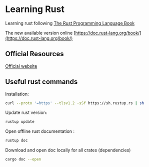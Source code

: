 # Learning Rust

Learning rust following [The Rust Programming Language Book](https://www.amazon.com/Rust-Programming-Language-2nd/dp/1718503105)

The new available version online [https://doc.rust-lang.org/book/](https://doc.rust-lang.org/book/)

## Official Resources

[Official website](https://www.rust-lang.org/)

## Useful rust commands

Installation:

```bash
curl --proto '=https' --tlsv1.2 -sSf https://sh.rustup.rs | sh
```

Update rust version:

```bash
rustup update
```

Open offline rust documentation :

```bash
rustup doc
```

Download and open doc locally for all crates (dependencies)

```bash
cargo doc --open
```
